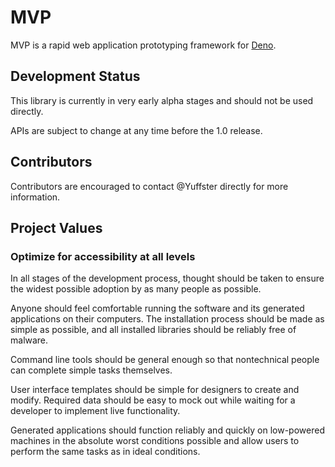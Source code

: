 # MVP

MVP is a rapid web application prototyping framework for [Deno](https://deno.land).

## Development Status

This library is currently in very early alpha stages and should not be used directly.

APIs are subject to change at any time before the 1.0 release.

## Contributors

Contributors are encouraged to contact @Yuffster directly for more information.

## Project Values

### Optimize for accessibility at all levels

In all stages of the development process, thought should be taken to ensure the widest possible adoption by as many people as possible.

Anyone should feel comfortable running the software and its generated applications on their computers.  The installation process should be made as simple as possible, and all installed libraries should be reliably free of malware.

Command line tools should be general enough so that nontechnical people can complete simple tasks themselves.

User interface templates should be simple for designers to create and modify. Required data should be easy to mock out while waiting for a developer to implement live functionality.

Generated applications should function reliably and quickly on low-powered machines in the absolute worst conditions possible and allow users to perform the same tasks as in ideal conditions.